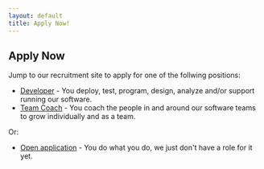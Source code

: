 ```yaml
---
layout: default
title: Apply Now!
---
```


## Apply Now

Jump to our recruitment site to apply for one of the follwing positions:

 * [Developer](https://recruitment.logiqs.nl/open-application/) -
    You deploy, test, program, design, analyze and/or support running our software.
 * [Team Coach](https://recruitment.logiqs.nl/open-application/) -
    You coach the people in and around our software teams to grow individually and as a team.

Or:
 
 * [Open application](https://recruitment.logiqs.nl/open-application/) -
    You do what you do, we just don't have a role for it yet.
